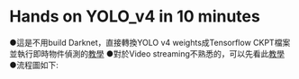 # Hands on YOLO_v4 in 10 minutes
●這是不用build Darknet，直接轉換YOLO v4 weights成Tensorflow CKPT檔案並執行即時物件偵測的[教學](https://youtu.be/C9PKhIlZTYk)
●對於Video streaming不熟悉的，可以先看此[教學](https://www.youtube.com/watch?v=96o4QcuVU4U)
●流程圖如下:
